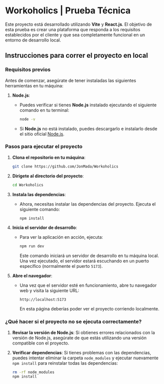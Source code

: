 # Workoholics | Prueba Técnica

Este proyecto está desarrollado utilizando **Vite** y **React.js**. El objetivo de esta prueba es crear una plataforma que responda a los requisitos establecidos por el cliente y que sea completamente funcional en un entorno de desarrollo local.

## Instrucciones para correr el proyecto en local

### Requisitos previos

Antes de comenzar, asegúrate de tener instaladas las siguientes herramientas en tu máquina:

1. **Node.js**:

   - Puedes verificar si tienes **Node.js** instalado ejecutando el siguiente comando en tu terminal:

     ```bash
     node -v
     ```

   - Si **Node.js** no está instalado, puedes descargarlo e instalarlo desde el sitio oficial [Node.js](https://nodejs.org/).

### Pasos para ejecutar el proyecto

1. **Clona el repositorio en tu máquina**:

   ```bash
   git clone https://github.com/JonMada/Workoholics
   ```

2. **Dirígete al directorio del proyecto**:

   ```bash
   cd Workoholics
   ```

3. **Instala las dependencias**:

   - Ahora, necesitas instalar las dependencias del proyecto. Ejecuta el siguiente comando:

     ```bash
     npm install
     ```

4. **Inicia el servidor de desarrollo**:

   - Para ver la aplicación en acción, ejecuta:

     ```bash
     npm run dev
     ```

     Este comando iniciará un servidor de desarrollo en tu máquina local. Una vez ejecutado, el servidor estará escuchando en un puerto específico (normalmente el puerto `5173`).

5. **Abre el navegador**:

   - Una vez que el servidor esté en funcionamiento, abre tu navegador web y visita la siguiente URL:

     ```
     http://localhost:5173
     ```

     En esta página deberías poder ver el proyecto corriendo localmente.

### ¿Qué hacer si el proyecto no se ejecuta correctamente?

1. **Revisar la versión de Node.js**:
   Si obtienes errores relacionados con la versión de Node.js, asegúrate de que estás utilizando una versión compatible con el proyecto.

2. **Verificar dependencias**:
   Si tienes problemas con las dependencias, puedes intentar eliminar la carpeta `node_modules` y ejecutar nuevamente `npm install` para reinstalar todas las dependencias:

   ```bash
   rm -rf node_modules
   npm install
   ```
